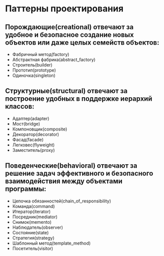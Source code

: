 # Паттерны проектирования
## Порождающие(creational) отвечают за удобное и безопасное создание новых объектов или даже целых семейств объектов:
- Фабричный метод(factory)
- Абстрактная фабрика(abstract_factory)
- Строитель(builder)
- Прототип(prototype)
- Одиночка(singleton)
## Структурные(structural) отвечают за построение удобных в поддержке иерархий классов:
- Адаптер(adapter)
- Мост(bridge)
- Компоновщик(composite)
- Декоратор(decorator)
- Фасад(facade)
- Легковес(flyweight)
- Заместитель(proxy)
## Поведенческие(behavioral) отвечают за решение задач эффективного и безопасного взаимодействия между объектами программы:
- Цепочка обязанностей(chain_of_responsibility)
- Команда(command)
- Итератор(iterator)
- Посредник(mediator)
- Снимок(memento)
- Наблюдатель(observer)
- Состояние(state)
- Стратегия(strategy)
- Шаблонный метод(template_method)
- Посетитель(visitor)